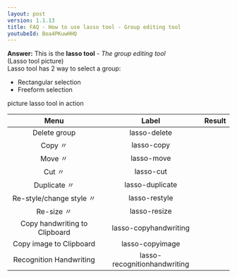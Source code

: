 ```yaml
---
layout: post
version: 1.1.13
title: FAQ - How to use lasso tool - Group editing tool
youtubeId: Boa4PKuwHHQ
---
```


**Answer:**
This is the **lasso tool** - *The group editing tool*  
(Lasso tool picture)  
Lasso tool has 2 way to select a group:  
- Rectangular selection  
- Freeform selection  

picture lasso tool in action  

| Menu                            | Label                | Result                                                    |
|:-------------------------------:|:--------------------:|:----------------------------------------------------------:|
| Delete group                    | lasso-delete         | |
| Copy  〃                        | lasso-copy           | |
| Move  〃                        | lasso-move           | |
| Cut   〃                        | lasso-cut            | |
| Duplicate 〃                    | lasso-duplicate      | |
| Re-style/change style  〃       | lasso-restyle        | |
| Re-size  〃                     | lasso-resize         | |
| Copy handwriting to Clipboard   | lasso-copyhandwriting| |
| Copy image to Clipboard         | lasso-copyimage      | |
| Recognition Handwriting          | lasso-recognitionhandwriting| |
